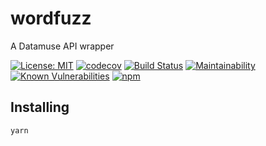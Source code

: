 # wordfuzz

A Datamuse API wrapper

[![License: MIT](https://img.shields.io/badge/License-MIT-yellow.svg)](https://opensource.org/licenses/MIT)
[![codecov](https://codecov.io/gh/molamk/wordfuzz/branch/master/graph/badge.svg)](https://codecov.io/gh/molamk/wordfuzz)
[![Build Status](https://travis-ci.com/molamk/wordfuzz.svg?branch=master)](https://travis-ci.com/molamk/wordfuzz)
[![Maintainability](https://api.codeclimate.com/v1/badges/29acd35d15206058f8ff/maintainability)](https://codeclimate.com/github/molamk/wordfuzz/maintainability)
[![Known Vulnerabilities](https://snyk.io/test/github/molamk/wordfuzz/badge.svg?targetFile=package.json)](https://snyk.io/test/github/molamk/wordfuzz?targetFile=package.json)
[![npm](https://img.shields.io/npm/v/wordfuzz.svg)](https://npmjs.org/package/wordfuzz)

## Installing

```bash
yarn
```